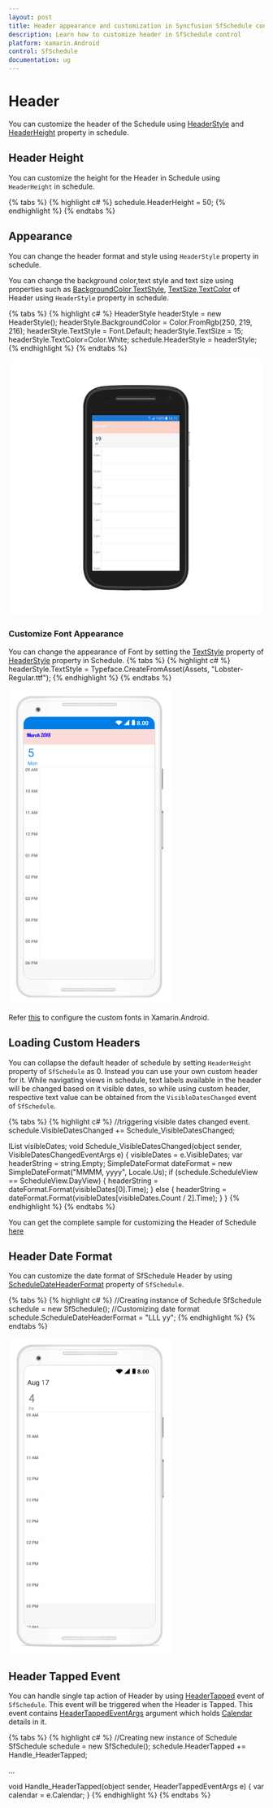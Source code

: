 ```yaml
---     
layout: post     
title: Header appearance and customization in Syncfusion SfSchedule control for Xamarin.Android     
description: Learn how to customize header in SfSchedule control    
platform: xamarin.Android    
control: SfSchedule     
documentation: ug
---  
```


# Header

You can customize the header of the Schedule using [HeaderStyle](https://help.syncfusion.com/cr/cref_files/xamarin-android/Syncfusion.SfSchedule.Android~Com.Syncfusion.Schedule.SfSchedule~HeaderStyle.html) and [HeaderHeight](https://help.syncfusion.com/cr/cref_files/xamarin-android/Syncfusion.SfSchedule.Android~Com.Syncfusion.Schedule.SfSchedule~HeaderHeight.html) property in schedule.

## Header Height

You can customize the height for the Header in Schedule using `HeaderHeight` in schedule.

{% tabs %}
{% highlight c# %}
schedule.HeaderHeight = 50;
{% endhighlight %}
{% endtabs %}

## Appearance

You can change the header format and style using `HeaderStyle` property in schedule.

You can change the background color,text style and text size using properties such as [BackgroundColor](https://help.syncfusion.com/cr/cref_files/xamarin-android/Syncfusion.SfSchedule.Android~Com.Syncfusion.Schedule.HeaderStyle~BackgroundColor.html),[TextStyle](https://help.syncfusion.com/cr/cref_files/xamarin-android/Syncfusion.SfSchedule.Android~Com.Syncfusion.Schedule.HeaderStyle~TextStyle.html), [TextSize](https://help.syncfusion.com/cr/cref_files/xamarin-android/Syncfusion.SfSchedule.Android~Com.Syncfusion.Schedule.HeaderStyle~TextSize.html),[TextColor](https://help.syncfusion.com/cr/cref_files/xamarin-android/Syncfusion.SfSchedule.Android~Com.Syncfusion.Schedule.HeaderStyle~TextColor.html) of Header using `HeaderStyle` property in schedule.

{% tabs %}
{% highlight c# %}
HeaderStyle headerStyle = new HeaderStyle();
headerStyle.BackgroundColor = Color.FromRgb(250, 219, 216);
headerStyle.TextStyle = Font.Default;
headerStyle.TextSize = 15;
headerStyle.TextColor=Color.White;
schedule.HeaderStyle = headerStyle;
{% endhighlight %}
{% endtabs %}

![](Header_images/HeaderStyle.png) 

### Customize Font Appearance

You can change the appearance of Font by setting the [TextStyle](https://help.syncfusion.com/cr/cref_files/xamarin-android/Syncfusion.SfSchedule.Android~Com.Syncfusion.Schedule.HeaderStyle~TextStyle.html) property of [HeaderStyle](https://help.syncfusion.com/xamarin-android/sfschedule/headers#appearance) property in Schedule.
{% tabs %}
{% highlight c# %}
headerStyle.TextStyle = Typeface.CreateFromAsset(Assets, "Lobster-Regular.ttf");
{% endhighlight %}
{% endtabs %}

![](Header_images/customfontheader.png)

Refer [this](https://help.syncfusion.com/xamarin-android/sfschedule/monthview#custom-font-setting-in-xamarinandroid) to configure the custom fonts in Xamarin.Android.

## Loading Custom Headers

You can collapse the default header of schedule by setting `HeaderHeight` property of `SfSchedule` as 0. Instead you can use your own custom header for it. While navigating views in schedule, text labels available in the header will be changed based on it visible dates, so while using custom header, respective text value can be obtained from the `VisibleDatesChanged` event of `SfSchedule`.

{% tabs %}
{% highlight c# %}
//triggering visible dates changed event.
schedule.VisibleDatesChanged += Schedule_VisibleDatesChanged;

IList<Calendar> visibleDates;
void Schedule_VisibleDatesChanged(object sender, VisibleDatesChangedEventArgs e)
{
	visibleDates = e.VisibleDates;
	var headerString = string.Empty;
	SimpleDateFormat dateFormat = new SimpleDateFormat("MMMM, yyyy", Locale.Us);
	if (schedule.ScheduleView == ScheduleView.DayView)
	{
		headerString = dateFormat.Format(visibleDates[0].Time);
	}
	else 
	{
		headerString = dateFormat.Format(visibleDates[visibleDates.Count / 2].Time);
	}
}
{% endhighlight %}
{% endtabs %}

You can get the complete sample for customizing the Header of Schedule [here](http://www.syncfusion.com/downloads/support/directtrac/general/ze/Header_Android_Sample-935057749.zip)

## Header Date Format

You can customize the date format of SfSchedule Header by using [ScheduleDateHeaderFormat](https://help.syncfusion.com/cr/cref_files/xamarin-android/Syncfusion.SfSchedule.Android~Com.Syncfusion.Schedule.SfSchedule~ScheduleDateHeaderFormat.html) property of `SfSchedule`.

{% tabs %}
{% highlight c# %}
//Creating instance of Schedule
SfSchedule schedule = new SfSchedule();
//Customizing date format
schedule.ScheduleDateHeaderFormat = "LLL yy";
{% endhighlight %}
{% endtabs %}

![](Header_images/HeaderDateFormat.png)

## Header Tapped Event

You can handle single tap action of Header by using [HeaderTapped](https://help.syncfusion.com/cr/cref_files/xamarin-android/Syncfusion.SfSchedule.Android~Com.Syncfusion.Schedule.SfSchedule~HeaderTapped_EV.html) event of `SfSchedule`. This event will be triggered when the Header is Tapped. This event contains [HeaderTappedEventArgs](https://help.syncfusion.com/cr/cref_files/xamarin-android/Syncfusion.SfSchedule.Android~Com.Syncfusion.Schedule.HeaderTappedEventArgs.html) argument which holds [Calendar](https://help.syncfusion.com/cr/cref_files/xamarin-android/Syncfusion.SfSchedule.Android~Com.Syncfusion.Schedule.HeaderTappedEventArgs~Calendar.html) details in it.

{% tabs %}
{% highlight c# %}
//Creating  new instance of Schedule
SfSchedule schedule = new SfSchedule();
schedule.HeaderTapped += Handle_HeaderTapped;

...

void Handle_HeaderTapped(object sender, HeaderTappedEventArgs e)
{
    var calendar = e.Calendar;
}
{% endhighlight %}
{% endtabs %}
